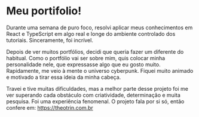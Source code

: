 # Meu portifolio!

Durante uma semana de puro foco, resolvi aplicar meus conhecimentos em React e TypeScript em algo real e longe do ambiente controlado dos tutoriais. 
Sinceramente, foi incrível.

Depois de ver muitos portfólios, decidi que queria fazer um diferente do habitual. 
Como o portfólio vai ser sobre mim, quis colocar minha personalidade nele, que expressasse algo que eu gosto muito. Rapidamente, me veio à mente o universo cyberpunk. Fiquei muito animado e motivado a tirar essa ideia da minha cabeça.

Travei e tive muitas dificuldades, mas a melhor parte desse projeto foi me ver superando cada obstáculo com criatividade, determinação e muita pesquisa. Foi uma experiência fenomenal.
O projeto fala por si só, então confere em: https://theotrin.com.br
